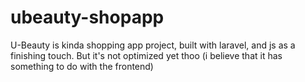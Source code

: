 # ubeauty-shopapp
U-Beauty is kinda shopping app project, built with laravel, and js as a finishing touch. But it's not optimized yet thoo (i believe that it has something to do with the frontend)
